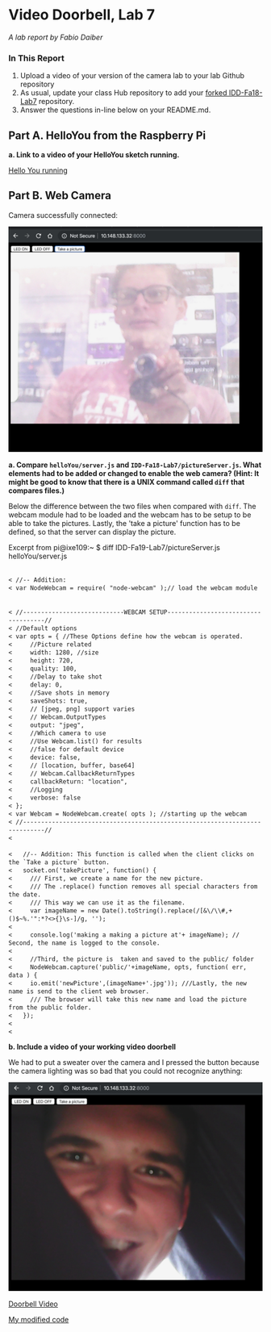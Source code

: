 # Video Doorbell, Lab 7

*A lab report by Fabio Daiber*

### In This Report

1. Upload a video of your version of the camera lab to your lab Github repository
1. As usual, update your class Hub repository to add your [forked IDD-Fa18-Lab7](/FAR-Lab/IDD-Fa18-Lab7) repository.
1. Answer the questions in-line below on your README.md.

## Part A. HelloYou from the Raspberry Pi

**a. Link to a video of your HelloYou sketch running.**

[Hello You running](https://drive.google.com/open?id=19aSEgs3In4nkqCfpJuAUOhAdIb4vtToG)

## Part B. Web Camera

Camera successfully connected: 

![alt text](https://github.com/fpdaiber/IDD-Fa19-Lab7/blob/master/Img01.png)

**a. Compare `helloYou/server.js` and `IDD-Fa18-Lab7/pictureServer.js`. What elements had to be added or changed to enable the web camera? (Hint: It might be good to know that there is a UNIX command called `diff` that compares files.)**

Below the difference between the two files when compared with `diff`. The webcam module had to be loaded and the webcam has to be setup to be able to take the pictures. Lastly, the 'take a picture' function has to be defined, so that the server can display the picture.

Excerpt from pi@ixe109:~ $ diff IDD-Fa19-Lab7/pictureServer.js helloYou/server.js

```

< //-- Addition:
< var NodeWebcam = require( "node-webcam" );// load the webcam module


< //----------------------------WEBCAM SETUP------------------------------------//
< //Default options
< var opts = { //These Options define how the webcam is operated.
<     //Picture related
<     width: 1280, //size
<     height: 720,
<     quality: 100,
<     //Delay to take shot
<     delay: 0,
<     //Save shots in memory
<     saveShots: true,
<     // [jpeg, png] support varies
<     // Webcam.OutputTypes
<     output: "jpeg",
<     //Which camera to use
<     //Use Webcam.list() for results
<     //false for default device
<     device: false,
<     // [location, buffer, base64]
<     // Webcam.CallbackReturnTypes
<     callbackReturn: "location",
<     //Logging
<     verbose: false
< };
< var Webcam = NodeWebcam.create( opts ); //starting up the webcam
< //----------------------------------------------------------------------------//
< 

<   //-- Addition: This function is called when the client clicks on the `Take a picture` button.
<   socket.on('takePicture', function() {
<     /// First, we create a name for the new picture.
<     /// The .replace() function removes all special characters from the date.
<     /// This way we can use it as the filename.
<     var imageName = new Date().toString().replace(/[&\/\\#,+()$~%.'":*?<>{}\s-]/g, '');
< 
<     console.log('making a making a picture at'+ imageName); // Second, the name is logged to the console.
< 
<     //Third, the picture is  taken and saved to the public/ folder
<     NodeWebcam.capture('public/'+imageName, opts, function( err, data ) {
<     io.emit('newPicture',(imageName+'.jpg')); ///Lastly, the new name is send to the client web browser.
<     /// The browser will take this new name and load the picture from the public folder.
<   });
< 
<   
```


**b. Include a video of your working video doorbell**

We had to put a sweater over the camera and I pressed the button because the camera lighting was so bad that you could not recognize anything:

![alt text](https://github.com/fpdaiber/IDD-Fa19-Lab7/blob/master/img02.png)

[Doorbell Video](https://drive.google.com/open?id=12x0e5TQA8i1Fh5pDagu1qmiF-QDo6l_8)

[My modified code](https://github.com/fpdaiber/IDD-Fa19-Lab7/blob/master/picturerServer_update.js)
